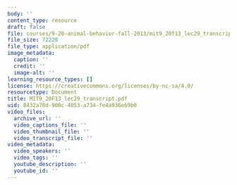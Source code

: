 ```yaml
---
body: ''
content_type: resource
draft: false
file: courses/9-20-animal-behavior-fall-2013/mit9_20f13_lec29_transcript.pdf
file_size: 72220
file_type: application/pdf
image_metadata:
  caption: ''
  credit: ''
  image-alt: ''
learning_resource_types: []
license: https://creativecommons.org/licenses/by-nc-sa/4.0/
resourcetype: Document
title: MIT9_20F13_lec29_transcript.pdf
uid: 8432a78d-900c-4053-a734-fe4a936e69b0
video_files:
  archive_url: ''
  video_captions_file: ''
  video_thumbnail_file: ''
  video_transcript_file: ''
video_metadata:
  video_speakers: ''
  video_tags: ''
  youtube_description: ''
  youtube_id: ''
---
```

